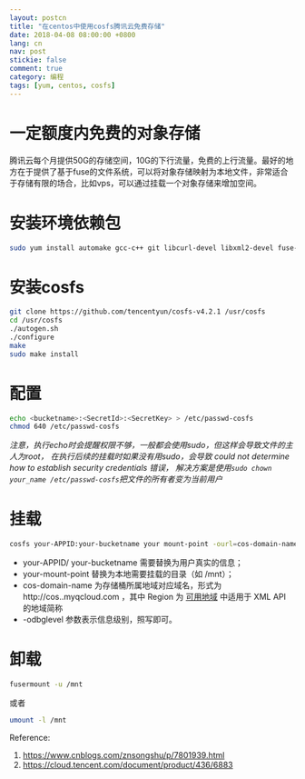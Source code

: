 ```yaml
---
layout: postcn
title: "在centos中使用cosfs腾讯云免费存储"
date: 2018-04-08 08:00:00 +0800
lang: cn
nav: post
stickie: false 
comment: true
category: 编程
tags: [yum, centos, cosfs]
---
```


# 一定额度内免费的对象存储
腾讯云每个月提供50G的存储空间，10G的下行流量，免费的上行流量。最好的地方在于提供了基于fuse的文件系统，可以将对象存储映射为本地文件，非常适合于存储有限的场合，比如vps，可以通过挂载一个对象存储来增加空间。

# 安装环境依赖包
```sh
sudo yum install automake gcc-c++ git libcurl-devel libxml2-devel fuse-devel make openssl-devel

```

# 安装cosfs
```sh
git clone https://github.com/tencentyun/cosfs-v4.2.1 /usr/cosfs
cd /usr/cosfs
./autogen.sh
./configure
make
sudo make install
```
# 配置
```sh
echo <bucketname>:<SecretId>:<SecretKey> > /etc/passwd-cosfs
chmod 640 /etc/passwd-cosfs
```
*注意，执行echo时会提醒权限不够，一般都会使用sudo，但这样会导致文件的主人为root，
在执行后续的挂载时如果没有用sudo，会导致 could not determine how to establish security credentials 错误，
解决方案是使用`sudo chown your_name /etc/passwd-cosfs`把文件的所有者变为当前用户*

# 挂载
```sh
cosfs your-APPID:your-bucketname your mount-point -ourl=cos-domain-name -odbglevel=info
```
- your-APPID/ your-bucketname 需要替换为用户真实的信息；
- your-mount-point 替换为本地需要挂载的目录（如 /mnt）；
- cos-domain-name 为存储桶所属地域对应域名，形式为 http://cos.<Region>.myqcloud.com ，其中 Region 为 [可用地域](https://cloud.tencent.com/document/product/436/6224) 中适用于 XML API 的地域简称
- -odbglevel 参数表示信息级别，照写即可。

# 卸载
```sh
fusermount -u /mnt
```
或者
```sh
umount -l /mnt
```
Reference:
1. https://www.cnblogs.com/znsongshu/p/7801939.html
2. https://cloud.tencent.com/document/product/436/6883